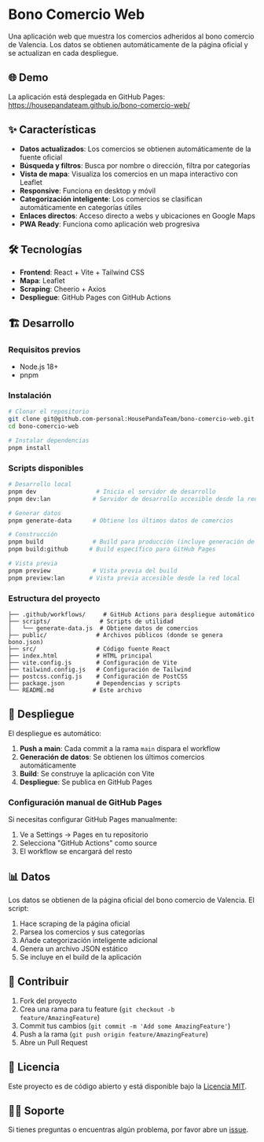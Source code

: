 # Bono Comercio Web

Una aplicación web que muestra los comercios adheridos al bono comercio de Valencia. Los datos se obtienen automáticamente de la página oficial y se actualizan en cada despliegue.

## 🌐 Demo

La aplicación está desplegada en GitHub Pages: https://housepandateam.github.io/bono-comercio-web/

## ✨ Características

- **Datos actualizados**: Los comercios se obtienen automáticamente de la fuente oficial
- **Búsqueda y filtros**: Busca por nombre o dirección, filtra por categorías
- **Vista de mapa**: Visualiza los comercios en un mapa interactivo con Leaflet
- **Responsive**: Funciona en desktop y móvil
- **Categorización inteligente**: Los comercios se clasifican automáticamente en categorías útiles
- **Enlaces directos**: Acceso directo a webs y ubicaciones en Google Maps
- **PWA Ready**: Funciona como aplicación web progresiva

## 🛠 Tecnologías

- **Frontend**: React + Vite + Tailwind CSS
- **Mapa**: Leaflet
- **Scraping**: Cheerio + Axios
- **Despliegue**: GitHub Pages con GitHub Actions

## 🏗 Desarrollo

### Requisitos previos

- Node.js 18+
- pnpm

### Instalación

```bash
# Clonar el repositorio
git clone git@github.com-personal:HousePandaTeam/bono-comercio-web.git
cd bono-comercio-web

# Instalar dependencias
pnpm install
```

### Scripts disponibles

```bash
# Desarrollo local
pnpm dev                 # Inicia el servidor de desarrollo
pnpm dev:lan            # Servidor de desarrollo accesible desde la red local

# Generar datos
pnpm generate-data      # Obtiene los últimos datos de comercios

# Construcción
pnpm build              # Build para producción (incluye generación de datos)
pnpm build:github      # Build específico para GitHub Pages

# Vista previa
pnpm preview            # Vista previa del build
pnpm preview:lan       # Vista previa accesible desde la red local
```

### Estructura del proyecto

```
├── .github/workflows/     # GitHub Actions para despliegue automático
├── scripts/              # Scripts de utilidad
│   └── generate-data.js  # Obtiene datos de comercios
├── public/              # Archivos públicos (donde se genera bono.json)
├── src/                 # Código fuente React
├── index.html           # HTML principal
├── vite.config.js       # Configuración de Vite
├── tailwind.config.js   # Configuración de Tailwind
├── postcss.config.js    # Configuración de PostCSS
├── package.json         # Dependencias y scripts
└── README.md           # Este archivo
```

## 🚀 Despliegue

El despliegue es automático:

1. **Push a main**: Cada commit a la rama `main` dispara el workflow
2. **Generación de datos**: Se obtienen los últimos comercios automáticamente
3. **Build**: Se construye la aplicación con Vite
4. **Despliegue**: Se publica en GitHub Pages

### Configuración manual de GitHub Pages

Si necesitas configurar GitHub Pages manualmente:

1. Ve a Settings → Pages en tu repositorio
2. Selecciona "GitHub Actions" como source
3. El workflow se encargará del resto

## 📊 Datos

Los datos se obtienen de la página oficial del bono comercio de Valencia. El script:

1. Hace scraping de la página oficial
2. Parsea los comercios y sus categorías
3. Añade categorización inteligente adicional
4. Genera un archivo JSON estático
5. Se incluye en el build de la aplicación

## 🤝 Contribuir

1. Fork del proyecto
2. Crea una rama para tu feature (`git checkout -b feature/AmazingFeature`)
3. Commit tus cambios (`git commit -m 'Add some AmazingFeature'`)
4. Push a la rama (`git push origin feature/AmazingFeature`)
5. Abre un Pull Request

## 📝 Licencia

Este proyecto es de código abierto y está disponible bajo la [Licencia MIT](LICENSE).

## 🙋‍♂️ Soporte

Si tienes preguntas o encuentras algún problema, por favor abre un [issue](https://github.com/HousePandaTeam/bono-comercio-web/issues).
